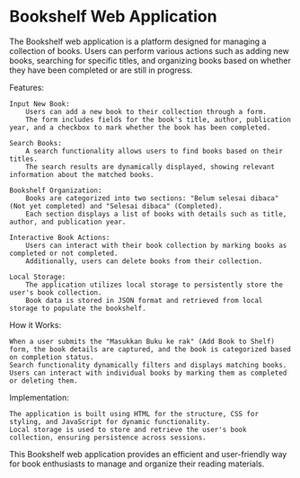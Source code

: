 # Bookshelf Web Application

The Bookshelf web application is a platform designed for managing a collection of books. Users can perform various actions such as adding new books, searching for specific titles, and organizing books based on whether they have been completed or are still in progress.

Features:

    Input New Book:
        Users can add a new book to their collection through a form.
        The form includes fields for the book's title, author, publication year, and a checkbox to mark whether the book has been completed.

    Search Books:
        A search functionality allows users to find books based on their titles.
        The search results are dynamically displayed, showing relevant information about the matched books.

    Bookshelf Organization:
        Books are categorized into two sections: "Belum selesai dibaca" (Not yet completed) and "Selesai dibaca" (Completed).
        Each section displays a list of books with details such as title, author, and publication year.

    Interactive Book Actions:
        Users can interact with their book collection by marking books as completed or not completed.
        Additionally, users can delete books from their collection.

    Local Storage:
        The application utilizes local storage to persistently store the user's book collection.
        Book data is stored in JSON format and retrieved from local storage to populate the bookshelf.

How it Works:

    When a user submits the "Masukkan Buku ke rak" (Add Book to Shelf) form, the book details are captured, and the book is categorized based on completion status.
    Search functionality dynamically filters and displays matching books.
    Users can interact with individual books by marking them as completed or deleting them.

Implementation:

    The application is built using HTML for the structure, CSS for styling, and JavaScript for dynamic functionality.
    Local storage is used to store and retrieve the user's book collection, ensuring persistence across sessions.

This Bookshelf web application provides an efficient and user-friendly way for book enthusiasts to manage and organize their reading materials.
